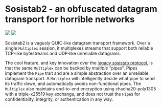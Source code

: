 # Sosistab2 - an obfuscated datagram transport for horrible networks

[![](https://img.shields.io/crates/v/sosistab2)](https://crates.io/crates/sosistab2)
![](https://img.shields.io/crates/l/sosistab2)

Sosistab2 is a vaguely QUIC-like datagram transport framework. Over a single `Multiplex` session, it multiplexes streams that support both reliable TCP-like bytestreams and UDP-like unreliable datagrams.

The cool feature, and key innovation over the [legacy sosistab protocol](https://github.com/geph-official/sosistab), is that the same `Multiplex` can be backed by _multiple_ "pipes". Pipes implement the `Pipe` trait and are a simple abstraction over an unreliable datagram transport. A `Multiplex` will intelligently decide what pipe to send its traffic down, and automatically avoids non-functional pipes. The `Multiplex` also maintains end-to-end encryption using chacha20-poly1305 with a triple-x25519 key exchange, and does not trust the `Pipe`s for confidentiality, integrity, or authentication in any way.

